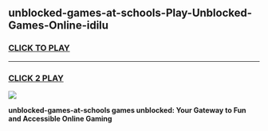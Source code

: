 
## unblocked-games-at-schools-Play-Unblocked-Games-Online-idilu
<h3>
<a href="https://premium76.site?title=unblocked-games-at-schools&ref=24A">CLICK TO PLAY</a></h3>
<hr>

<h3>
<a href="https://premium76.site?title=unblocked-games-at-schools&ref=24A">CLICK 2 PLAY</a>
  
</h3>

<a href="https://premium76.site?title=unblocked-games-at-schools&ref=24A"><img src="https://clearcache.store/games.png"></a>


**unblocked-games-at-schools games unblocked: Your Gateway to Fun and Accessible Online Gaming**

